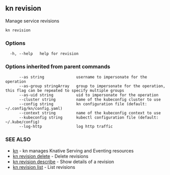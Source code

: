 ## kn revision

Manage service revisions

```
kn revision
```

### Options

```
  -h, --help   help for revision
```

### Options inherited from parent commands

```
      --as string              username to impersonate for the operation
      --as-group stringArray   group to impersonate for the operation, this flag can be repeated to specify multiple groups
      --as-uid string          uid to impersonate for the operation
      --cluster string         name of the kubeconfig cluster to use
      --config string          kn configuration file (default: ~/.config/kn/config.yaml)
      --context string         name of the kubeconfig context to use
      --kubeconfig string      kubectl configuration file (default: ~/.kube/config)
      --log-http               log http traffic
```

### SEE ALSO

* [kn](kn.md)	 - kn manages Knative Serving and Eventing resources
* [kn revision delete](kn_revision_delete.md)	 - Delete revisions
* [kn revision describe](kn_revision_describe.md)	 - Show details of a revision
* [kn revision list](kn_revision_list.md)	 - List revisions

